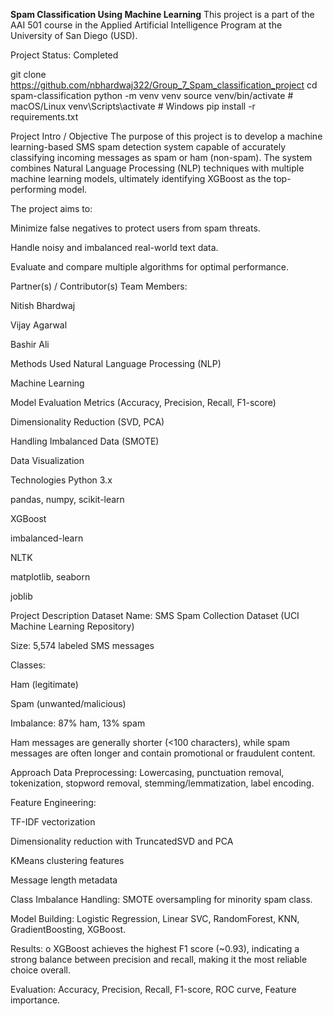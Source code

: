 **Spam Classification Using Machine Learning**
This project is a part of the AAI 501 course in the Applied Artificial Intelligence Program at the University of San Diego (USD).

Project Status: Completed

git clone https://github.com/nbhardwaj322/Group_7_Spam_classification_project
cd spam-classification
python -m venv venv
source venv/bin/activate    # macOS/Linux
venv\Scripts\activate       # Windows
pip install -r requirements.txt

Project Intro / Objective
The purpose of this project is to develop a machine learning-based SMS spam detection system capable of accurately classifying incoming messages as spam or ham (non-spam).
The system combines Natural Language Processing (NLP) techniques with multiple machine learning models, ultimately identifying XGBoost as the top-performing model.

The project aims to:

Minimize false negatives to protect users from spam threats.

Handle noisy and imbalanced real-world text data.

Evaluate and compare multiple algorithms for optimal performance.

Partner(s) / Contributor(s)
Team Members:

Nitish Bhardwaj

Vijay Agarwal

Bashir Ali

Methods Used
Natural Language Processing (NLP)

Machine Learning

Model Evaluation Metrics (Accuracy, Precision, Recall, F1-score)

Dimensionality Reduction (SVD, PCA)

Handling Imbalanced Data (SMOTE)

Data Visualization

Technologies
Python 3.x

pandas, numpy, scikit-learn

XGBoost

imbalanced-learn

NLTK

matplotlib, seaborn

joblib

Project Description
Dataset
Name: SMS Spam Collection Dataset (UCI Machine Learning Repository)

Size: 5,574 labeled SMS messages

Classes:

Ham (legitimate)

Spam (unwanted/malicious)

Imbalance: 87% ham, 13% spam

Ham messages are generally shorter (<100 characters), while spam messages are often longer and contain promotional or fraudulent content.

Approach
Data Preprocessing: Lowercasing, punctuation removal, tokenization, stopword removal, stemming/lemmatization, label encoding.

Feature Engineering:

TF-IDF vectorization

Dimensionality reduction with TruncatedSVD and PCA

KMeans clustering features

Message length metadata

Class Imbalance Handling: SMOTE oversampling for minority spam class.

Model Building: Logistic Regression, Linear SVC, RandomForest, KNN, GradientBoosting, XGBoost.

Results:
o	XGBoost achieves the highest F1 score (~0.93), indicating a strong balance between precision and recall, making it the most reliable choice overall.

Evaluation: Accuracy, Precision, Recall, F1-score, ROC curve, Feature importance.


